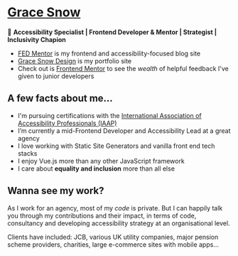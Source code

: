 # [Grace Snow](https://gracesnowdesign.co.uk)

🌈 **Accessibility Specialist | Frontend Developer & Mentor | Strategist | Inclusivity Chapion**

- [FED Mentor](https://fedmentor.dev) is my frontend and accessibility-focused blog site
- [Grace Snow Design](https://gracesnowdesign.co.uk) is my portfolio site
- Check out is [Frontend Mentor](https://www.frontendmentor.io/profile/grace-snow) to see the _wealth_ of helpful feedback I've given to junior developers

## A few facts about me...

- I'm pursuing certifications with the [International Association of Accessibility Professionals (IAAP)](https://www.accessibilityassociation.org) 
- I’m currently a mid-Frontend Developer and Accessibility Lead at a great agency
- I love working with Static Site Generators and vanilla front end tech stacks
- I enjoy Vue.js more than any other JavaScript framework
- I care about **equality and inclusion** more than all else

## Wanna see my work?

As I work for an agency, most of my _code_ is private. But I can happily talk you through my contributions and their impact, in terms of code, consultancy and developing accessibility strategy at an organisational level. 

Clients have included: JCB, various UK utility companies, major pension scheme providers, charities, large e-commerce sites with mobile apps...  
